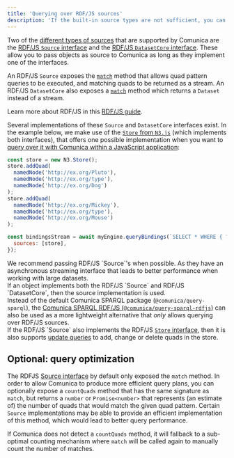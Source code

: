 ```yaml
---
title: 'Querying over RDF/JS sources'
description: 'If the built-in source types are not sufficient, you can pass a custom JavaScript object implementing a specific interface.'
---
```


Two of the [different types of sources](/docs/query/advanced/source_types/) that are supported by Comunica
are the [RDF/JS `Source` interface](http://rdf.js.org/stream-spec/#source-interface) and the [RDF/JS `DatasetCore` interface](https://rdf.js.org/dataset-spec/#datasetcore-interface).
These allow you to pass objects as source to Comunica as long as they implement one of the interfaces.

An RDF/JS `Source` exposes the [`match`](http://rdf.js.org/stream-spec/#source-interface) method
that allows quad pattern queries to be executed,
and matching quads to be returned as a stream. An RDF/JS `DatasetCore` also exposes a [`match`](https://rdf.js.org/dataset-spec/#datasetcore-interface) method which returns a `Dataset` instead of a stream.

<div class="note">
Learn more about RDF/JS in this <a href="/docs/query/advanced/rdfjs/">RDF/JS guide</a>.
</div>

Several implementations of these `Source` and `DatasetCore` interfaces exist.
In the example below, we make use of the [`Store` from `N3.js`](https://github.com/rdfjs/N3.js#storing) (which implements both interfaces),
that offers one possible implementation when you want to [query over it with Comunica within a JavaScript application](/docs/query/getting_started/query_app/):
```javascript
const store = new N3.Store();
store.addQuad(
  namedNode('http://ex.org/Pluto'),
  namedNode('http://ex.org/type'),
  namedNode('http://ex.org/Dog')
);
store.addQuad(
  namedNode('http://ex.org/Mickey'),
  namedNode('http://ex.org/type'),
  namedNode('http://ex.org/Mouse')
);

const bindingsStream = await myEngine.queryBindings(`SELECT * WHERE { ?s ?p ?o }`, {
  sources: [store],
});
```

<div class="note">
We recommend passing RDF/JS `Source`'s when possible. As they have an asynchronous streaming interface that leads to better performance when working with large datasets.
</div>

<div class="note">
If an object implements both the RDF/JS `Source` and RDF/JS `DatasetCore`, then the source implementation is used.
</div>

<div class="note">
Instead of the default Comunica SPARQL package (<code>@comunica/query-sparql</code>),
the <a href="https://github.com/comunica/comunica/tree/master/engines/query-sparql-rdfjs#readme">Comunica SPARQL RDF/JS (<code>@comunica/query-sparql-rdfjs</code>)</a>
can also be used as a more lightweight alternative
that <i>only</i> allows querying over RDF/JS sources.
</div>

<div class="note">
If the RDF/JS `Source` also implements the RDF/JS <a href="http://rdf.js.org/stream-spec/#store-interface"><code>Store</code> interface</a>,
then it is also supports <a href="/docs/query/advanced/rdfjs_updating/">update queries</a> to add, change or delete quads in the store.
</div>

## Optional: query optimization

The RDFJS [Source interface](http://rdf.js.org/#source-interface) by default only exposed the `match` method.
In order to allow Comunica to produce more efficient query plans,
you can optionally expose a `countQuads` method that has the same signature as `match`,
but returns a `number` or `Promise<number>` that represents (an estimate of)
the number of quads that would match the given quad pattern.
Certain `Source` implementations may be able to provide an efficient implementation of this method,
which would lead to better query performance.

If Comunica does not detect a `countQuads` method, it will fallback to a sub-optimal counting mechanism
where `match` will be called again to manually count the number of matches.
